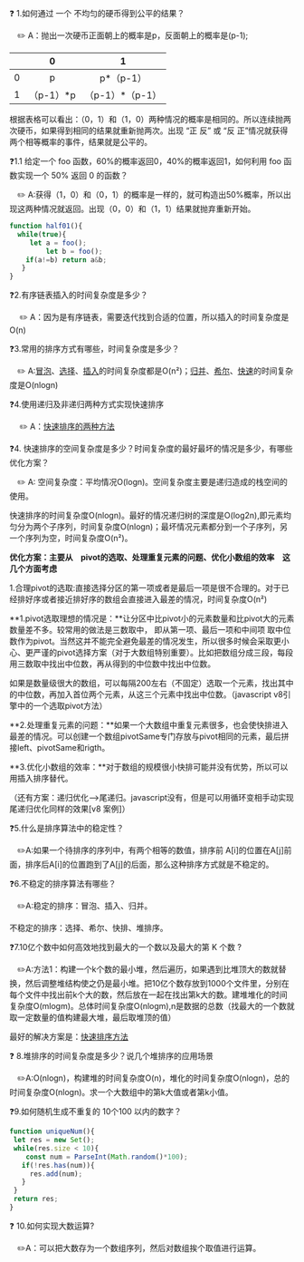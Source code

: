 :question: 1.如何通过 一个 不均匀的硬币得到公平的结果？

&emsp;:pencil2: A：抛出一次硬币正面朝上的概率是p，反面朝上的概率是(p-1);

|      |     0     |        1        |
| :--: | :-------: | :-------------: |
|  0   |     p     |    p*（p-1）    |
|  1   | （p-1）*p | （p-1）*（p-1） |

根据表格可以看出：（0，1）和（1，0）两种情况的概率是相同的。所以连续抛两次硬币，如果得到相同的结果就重新抛两次。出现 “正 反” 或 “反 正”情况就获得两个相等概率的事件，结果就是公平的。

:question:1.1 给定一个 foo 函数，60%的概率返回0，40%的概率返回1，如何利用 foo 函数实现一个 50% 返回 0 的函数？

&emsp;:pencil2: A:获得（1，0）和（0，1）的概率是一样的，就可构造出50%概率，所以出现这两种情况就返回。出现（0，0）和（1，1）结果就抛弃重新开始。

```javascript
function half01(){
  while(true){
     let a = foo();
 		 let b = foo();
    if(a!=b) return a&b;
   }
}
```

:question:2.有序链表插入的时间复杂度是多少？

&emsp; :pencil2: A：因为是有序链表，需要迭代找到合适的位置，所以插入的时间复杂度是O(n)  


:question:3.常用的排序方式有哪些，时间复杂度是多少？

&emsp;:pencil2: A:[冒泡](./src/bubbleSort.js)、[选择](./src/selectionSort.js)、[插入](./src/insertSort.js)的时间复杂度都是O(n²)；[归并](./src/mergeSort.js)、[希尔](./src/shellSort.js)、[快速](./src/quickSort.js)的时间复杂度是O(nlogn)  


:question:4.使用递归及非递归两种方式实现快速排序

&emsp; :pencil2: A：[快速排序的两种方法](./src/quickSort.js)  


:question:4. 快速排序的空间复杂度是多少？时间复杂度的最好最坏的情况是多少，有哪些优化方案？

&emsp;:pencil2: A: 空间复杂度：平均情况O(logn)。空间复杂度主要是递归造成的栈空间的使用。

快速排序的时间复杂度O(nlogn)。最好的情况递归树的深度是O(log2n),即元素均匀分为两个子序列，时间复杂度O(nlogn)；最坏情况元素都分到一个子序列，另一个序列为空，时间复杂度O(n²)。

**优化方案：主要从&emsp;pivot的选取、处理重复元素的问题、优化小数组的效率&emsp;这几个方面考虑**

1.合理pivot的选取:直接选择分区的第一项或者是最后一项是很不合理的。对于已经排好序或者接近排好序的数组会直接进入最差的情况，时间复杂度O(n²)

**1.pivot选取理想的情况是：**让分区中比pivot小的元素数量和比pivot大的元素数量差不多。较常用的做法是三数取中，  即从第一项、最后一项和中间项 取中位数作为pivot。当然这并不能完全避免最差的情况发生，所以很多时候会采取更小心、更严谨的pivot选择方案（对于大数组特别重要）。比如把数组分成三段，每段用三数取中找出中位数，再从得到的中位数中找出中位数。

如果是数量级很大的数组，可以每隔200左右（不固定）选取一个元素，找出其中的中位数，再加入首位两个元素，从这三个元素中找出中位数。（javascript v8引擎中的一个选取pivot方法）

**2.处理重复元素的问题：**如果一个大数组中重复元素很多，也会使快排进入最差的情况。可以创建一个数组pivotSame专门存放与pivot相同的元素，最后拼接left、pivotSame和rigth。

**3.优化小数组的效率：**对于数组的规模很小快排可能并没有优势，所以可以用插入排序替代。

（还有方案：递归优化-->尾递归。javascript没有，但是可以用循环变相手动实现尾递归优化同样的效果[v8 案例]）  


:question:5.什么是排序算法中的稳定性？

&emsp;:pencil2:A:如果一个待排序的序列中，有两个相等的数值，排序前 A[i]的位置在A[j]前面，排序后A[i]的位置跑到了A[j]的后面，那么这种排序方式就是不稳定的。  


:question:6.不稳定的排序算法有哪些？

&emsp;:pencil2:A:稳定的排序：冒泡、插入、归并。

不稳定的排序：选择、希尔、快排、堆排序。  


:question:7.10亿个数中如何高效地找到最大的一个数以及最大的第 K 个数 ?

&emsp;:pencil2:A:方法1：构建一个k个数的最小堆，然后遍历，如果遇到比堆顶大的数就替换，然后调整堆结构使之仍是最小堆。把10亿个数存放到1000个文件里，分别在每个文件中找出前k个大的数，然后放在一起在找出第k大的数。建堆堆化的时间复杂度O(mlogm)。总体时间复杂度O(nlogm),n是数据的总数（找最大的一个数就取一定数量的值构建最大堆，最后取堆顶的值）

最好的解决方案是：[快速排序方法](./src/quickSlect.js)  


:question: 8.堆排序的时间复杂度是多少？说几个堆排序的应用场景

&emsp;:pencil2:A:O(nlogn)，构建堆的时间复杂度O(n)，堆化的时间复杂度O(nlogn)，总的时间复杂度O(nlogn)。求一个大数组中的第k大值或者第k小值。  


:question:9.如何随机生成不重复的 10个100 以内的数字？

 ```javascript
function uniqueNum(){
  let res = new Set();
  while(res.size < 10){
     const num = ParseInt(Math.random()*100);
    if(!res.has(num)){
      res.add(num);
    }
  }
  return res;
}
 ```



:question: 10.如何实现大数运算?

&emsp;:pencil2:A：可以把大数存为一个数组序列，然后对数组挨个取值进行运算。

